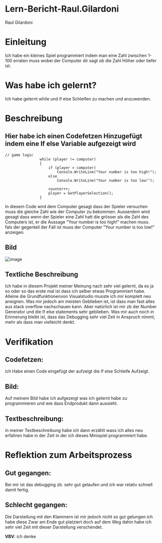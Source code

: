 # Lern-Bericht-Raul.Gilardoni

Raul Gilardoni

# Einleitung

Ich habe ein kleines Spiel programmiert indem man eine Zahl zwischen 1-100 erraten muss wobei der Computer dir sagt ob die Zahl Höher oder tiefer ist.

# Was habe ich gelernt?

Ich habe gelernt while und if else Schleifen zu machen und anzuwenden.

# Beschreibung


## Hier habe ich einen Codefetzen Hinzugefügt indem eine If else Variable aufgezeigt wird

```
// game logic
                while (player != computer)
                {
                    if (player > computer)
                        Console.WriteLine("Your number is too high!");
                    else
                        Console.WriteLine("Your number is too low!");
                        
                    counter++;
                    player = GetPlayerSelection();
                }
```
In diesem Code wird dem Computer gesagt dass der Spieler versuchen 
muss die gleiche Zahl wie der Computer zu bekommen. 
Ausserdem wird gesagt dass wenn der Spieler eine Zahl hatt die grösser 
als die Zahl des Computers ist, er die Aussage "Your number is too high!" machen muss.
fals der gegenteil der Fall ist muss der Computer "Your number is too low!" anzeigen.
## Bild








![image](https://user-images.githubusercontent.com/110892649/189848617-6bb631b7-ef63-48d6-bde5-bc94c3deb4dd.png)










## Textliche Beschreibung

Ich habe in diesem Projekt meiner Meinung nach sehr viel gelernt, da es ja so oder so das erste mal ist dass ich selber etwas Programmiert habe.
Alleine die Grundfunktionenvon Visualstudio musste ich mir komplett neu aneignen. Was mir jedoch am meisten Geblieben ist, ist dass man fast alles aus stack overflow nachschauen kann. Aber natürlich ist mir zb der Number Generator und die If else statements sehr geblieben. Was mir auch noch in Erinnerung bleibt ist, dass das Debugging sehr viel Zeit in Anspruch nimmt, mehr als dass man vielleicht denkt.


# Verifikation

## Codefetzen: 
ich Habe einen Code eingefügt der aufzeigt die If else Schleife Aufzeigt.
## Bild: 
Auf meinem Bild habe ich aufgezeigt was ich gelernt habe zu programmieren und wie dass Endprodukt dann aussieht.
## Textbeschreibung:
in meiner Textbeschreibung habe ich dann erzählt wass ich alles neu erfahren habe in der Zeit in der ich dieses Minispiel programmiert habe.


# Reflektion zum Arbeitsprozess

## Gut gegangen:
Bei mir ist das debugging zb. sehr gut gelaufen und ich war relativ schnell damit fertig.

## Schlecht gegangen:
Die Darstellung mit den Klammern ist mir jedoch nicht so gut gelungen ich habe diese Zwar am Ende gut platziert doch auf dem Weg dahin habe ich sehr viel Zeit mit dieser Darstellung verschendet.


**VBV**: ich denke 
